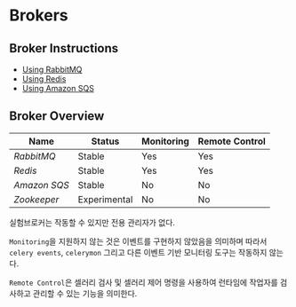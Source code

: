 ﻿# Brokers

## Broker Instructions

- [Using RabbitMQ]()
- [Using Redis]()
- [Using Amazon SQS]()

## Broker Overview

|Name|Status|Monitoring|Remote Control|
|-|-|-|-|
|*RabbitMQ*|Stable|Yes|Yes|
|*Redis*|Stable|Yes|Yes|
|*Amazon SQS*|Stable|No|No|
|*Zookeeper*|Experimental|No|No|

실험브로커는 작동할 수 있지만 전용 관리자가 없다.

`Monitoring`을 지원하지 않는 것은 이벤트를 구현하지 않았음을 의미하며
따라서 `celery events`, `celerymon` 그리고 다른 이벤트 기반 모니터링 도구는 작동하지 않는다.

`Remote Control`은 셀러리 검사 및 셀러리 제어 명령을 사용하여 런타임에 작업자를 검사하고 관리할 수 있는 기능을 의미한다.
